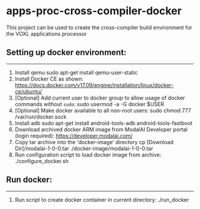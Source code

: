 # apps-proc-cross-compiler-docker

This project can be used to create the cross-compiler build environment for the VOXL applications processor

## Setting up docker environment:
------------------------------
1. Install qemu
        sudo apt-get install qemu-user-static
2. Install Docker CE as shown:
        https://docs.docker.com/v17.09/engine/installation/linux/docker-ce/ubuntu/
3. [Optional] Add current user to docker group to allow usage of docker commands without `sudo`:
        sudo usermod -a -G docker $USER
4. [Optional] Make docker available to all non-root users:
        sudo chmod 777 /var/run/docker.sock
5. Install adb
        sudo apt-get install android-tools-adb android-tools-fastboot
6. Download archived docker ARM image from ModalAI Developer portal (login required):
        https://developer.modalai.com/
7. Copy tar archive into the 'docker-image' directory
        cp [Download Dir]/modalai-1-0-0.tar ./docker-image/modalai-1-0-0.tar
8. Run configuration script to load docker image from archive:
        ./configure_docker.sh

## Run docker:
-----------
1. Run script to create docker container in current directory:
        ./run_docker